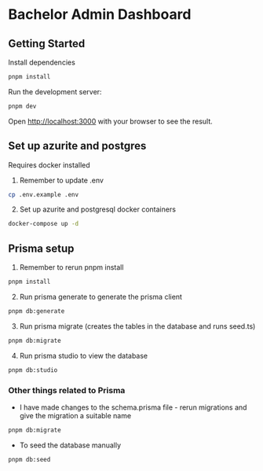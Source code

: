 # Bachelor Admin Dashboard

## Getting Started

Install dependencies

```bash
pnpm install
```

Run the development server:

```bash
pnpm dev
```

Open [http://localhost:3000](http://localhost:3000) with your browser to see the result.

## Set up azurite and postgres

Requires docker installed

1. Remember to update .env

```bash
cp .env.example .env
```

2. Set up azurite and postgresql docker containers

```bash
docker-compose up -d
```

## Prisma setup

1. Remember to rerun pnpm install

```bash
pnpm install
```

2. Run prisma generate to generate the prisma client

```bash
pnpm db:generate
```

3. Run prisma migrate (creates the tables in the database and runs seed.ts)

```bash
pnpm db:migrate
```

4. Run prisma studio to view the database

```bash
pnpm db:studio
```

### Other things related to Prisma

- I have made changes to the schema.prisma file - rerun migrations and give the migration a suitable name

```bash
pnpm db:migrate
```

- To seed the database manually

```bash
pnpm db:seed
```
